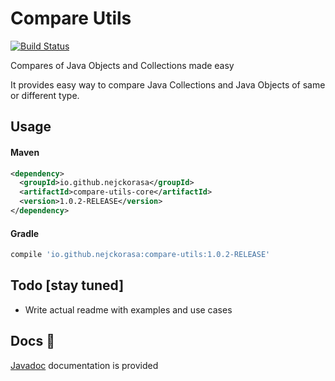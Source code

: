 # Compare Utils

[![Build Status](https://travis-ci.com/nejckorasa/compare-utils.svg?branch=master)](https://travis-ci.com/nejckorasa/compare-utils)

Compares of Java Objects and Collections made easy

It provides easy way to compare Java Collections and Java Objects of same or different type.

## Usage 

#### Maven

```xml
<dependency>
  <groupId>io.github.nejckorasa</groupId>
  <artifactId>compare-utils-core</artifactId>
  <version>1.0.2-RELEASE</version>
</dependency>
```

#### Gradle

```gradle
compile 'io.github.nejckorasa:compare-utils:1.0.2-RELEASE'
```

## Todo [stay tuned]

- Write actual readme with examples and use cases

## Docs 📄

[Javadoc](https://nejckorasa.github.io/compare-utils/) documentation is provided

